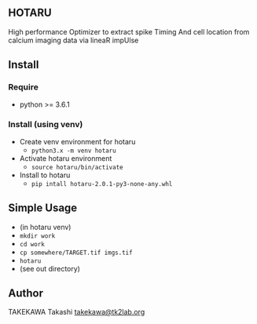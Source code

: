 HOTARU
------

High performance Optimizer to extract spike Timing And cell location from calcium imaging data via lineaR impUlse

## Install

### Require
- python >= 3.6.1

### Install (using venv)
- Create venv environment for hotaru
  - `python3.x -m venv hotaru`
- Activate hotaru environment
  - `source hotaru/bin/activate`
- Install to hotaru
  - `pip intall hotaru-2.0.1-py3-none-any.whl`

## Simple Usage
- (in hotaru venv)
- `mkdir work`
- `cd work`
- `cp somewhere/TARGET.tif imgs.tif`
- `hotaru`
- (see out directory)

## Author
TAKEKAWA Takashi <takekawa@tk2lab.org>

